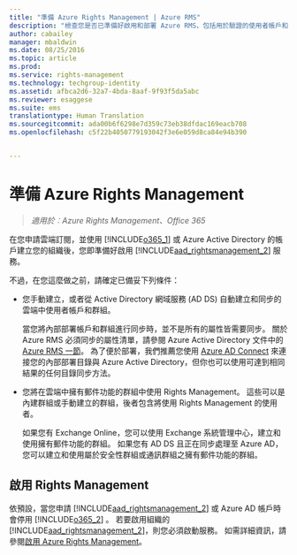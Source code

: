 ```yaml
---
title: "準備 Azure Rights Management | Azure RMS"
description: "檢查您是否已準備好啟用和部署 Azure RMS，包括用於驗證的使用者帳戶和群組。"
author: cabailey
manager: mbaldwin
ms.date: 08/25/2016
ms.topic: article
ms.prod: 
ms.service: rights-management
ms.technology: techgroup-identity
ms.assetid: afbca2d6-32a7-4bda-8aaf-9f93f5da5abc
ms.reviewer: esaggese
ms.suite: ems
translationtype: Human Translation
ms.sourcegitcommit: ada00b6f6298e7d359c73eb38dfdac169eacb708
ms.openlocfilehash: c5f22b4050779193042f3e6e059d8ca84e94b390


---
```


# 準備 Azure Rights Management

>*適用於︰Azure Rights Management、Office 365*

在您申請雲端訂閱，並使用 [!INCLUDE[o365_1](../includes/o365_1_md.md)] 或 Azure Active Directory 的帳戶建立您的組織後，您即準備好啟用 [!INCLUDE[aad_rightsmanagement_2](../includes/aad_rightsmanagement_2_md.md)] 服務。

不過，在您這麼做之前，請確定已備妥下列條件：

-   您手動建立，或者從 Active Directory 網域服務 (AD DS) 自動建立和同步的雲端中使用者帳戶和群組。

    當您將內部部署帳戶和群組進行同步時，並不是所有的屬性皆需要同步。 關於 Azure RMS 必須同步的屬性清單，請參閱 Azure Active Directory 文件中的 [Azure RMS 一節](/active-directory/active-directory-aadconnectsync-attributes-synchronized#azure-rms)。 為了便於部署，我們推薦您使用 [Azure AD Connect](/active-directory/active-directory-aadconnectsync-whatis) 來連接您的內部部署目錄與 Azure Active Directory，但你也可以使用可達到相同結果的任何目錄同步方法。

-   您將在雲端中擁有郵件功能的群組中使用 Rights Management。 這些可以是內建群組或手動建立的群組，後者包含將使用 Rights Management 的使用者。

    如果您有 Exchange Online，您可以使用 Exchange 系統管理中心，建立和使用擁有郵件功能的群組。 如果您有 AD DS 且正在同步處理至 Azure AD，您可以建立和使用屬於安全性群組或通訊群組之擁有郵件功能的群組。

## 啟用 Rights Management
依預設，當您申請 [!INCLUDE[aad_rightsmanagement_2](../includes/aad_rightsmanagement_2_md.md)] 或 Azure AD 帳戶時會停用 [!INCLUDE[o365_2](../includes/o365_2_md.md)] 。 若要啟用組織的 [!INCLUDE[aad_rightsmanagement_2](../includes/aad_rightsmanagement_2_md.md)]，則您必須啟動服務。 如需詳細資訊，請參閱[啟用 Azure Rights Management](../deploy-use/activate-service.md)。






<!--HONumber=Aug16_HO4-->


